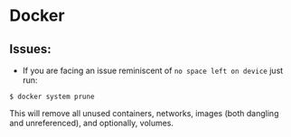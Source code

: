 # Docker

## Issues:
- If you are facing an issue reminiscent of `no space left on device` just run:
```
$ docker system prune
```
This will remove all unused containers, networks, images (both dangling and unreferenced), and optionally, volumes.
